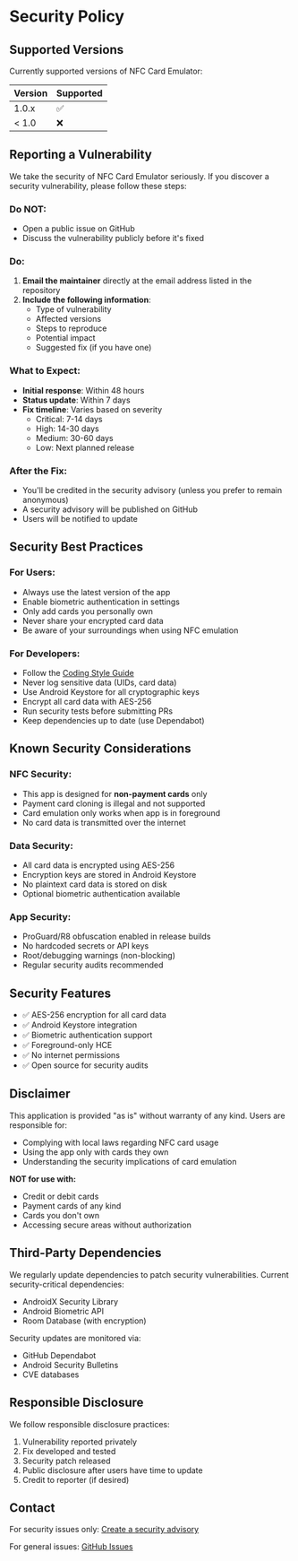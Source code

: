 # Security Policy

## Supported Versions

Currently supported versions of NFC Card Emulator:

| Version | Supported          |
| ------- | ------------------ |
| 1.0.x   | :white_check_mark: |
| < 1.0   | :x:                |

## Reporting a Vulnerability

We take the security of NFC Card Emulator seriously. If you discover a security vulnerability, please follow these steps:

### Do NOT:
- Open a public issue on GitHub
- Discuss the vulnerability publicly before it's fixed

### Do:
1. **Email the maintainer** directly at the email address listed in the repository
2. **Include the following information**:
   - Type of vulnerability
   - Affected versions
   - Steps to reproduce
   - Potential impact
   - Suggested fix (if you have one)

### What to Expect:
- **Initial response**: Within 48 hours
- **Status update**: Within 7 days
- **Fix timeline**: Varies based on severity
  - Critical: 7-14 days
  - High: 14-30 days
  - Medium: 30-60 days
  - Low: Next planned release

### After the Fix:
- You'll be credited in the security advisory (unless you prefer to remain anonymous)
- A security advisory will be published on GitHub
- Users will be notified to update

## Security Best Practices

### For Users:
- Always use the latest version of the app
- Enable biometric authentication in settings
- Only add cards you personally own
- Never share your encrypted card data
- Be aware of your surroundings when using NFC emulation

### For Developers:
- Follow the [Coding Style Guide](./docs/guides/coding-style-guide.md)
- Never log sensitive data (UIDs, card data)
- Use Android Keystore for all cryptographic keys
- Encrypt all card data with AES-256
- Run security tests before submitting PRs
- Keep dependencies up to date (use Dependabot)

## Known Security Considerations

### NFC Security:
- This app is designed for **non-payment cards** only
- Payment card cloning is illegal and not supported
- Card emulation only works when app is in foreground
- No card data is transmitted over the internet

### Data Security:
- All card data is encrypted using AES-256
- Encryption keys are stored in Android Keystore
- No plaintext card data is stored on disk
- Optional biometric authentication available

### App Security:
- ProGuard/R8 obfuscation enabled in release builds
- No hardcoded secrets or API keys
- Root/debugging warnings (non-blocking)
- Regular security audits recommended

## Security Features

- ✅ AES-256 encryption for all card data
- ✅ Android Keystore integration
- ✅ Biometric authentication support
- ✅ Foreground-only HCE
- ✅ No internet permissions
- ✅ Open source for security audits

## Disclaimer

This application is provided "as is" without warranty of any kind. Users are responsible for:
- Complying with local laws regarding NFC card usage
- Using the app only with cards they own
- Understanding the security implications of card emulation

**NOT for use with:**
- Credit or debit cards
- Payment cards of any kind
- Cards you don't own
- Accessing secure areas without authorization

## Third-Party Dependencies

We regularly update dependencies to patch security vulnerabilities. Current security-critical dependencies:
- AndroidX Security Library
- Android Biometric API
- Room Database (with encryption)

Security updates are monitored via:
- GitHub Dependabot
- Android Security Bulletins
- CVE databases

## Responsible Disclosure

We follow responsible disclosure practices:
1. Vulnerability reported privately
2. Fix developed and tested
3. Security patch released
4. Public disclosure after users have time to update
5. Credit to reporter (if desired)

## Contact

For security issues only: [Create a security advisory](https://github.com/disk0Dancer/Wolle/security/advisories/new)

For general issues: [GitHub Issues](https://github.com/disk0Dancer/Wolle/issues)
